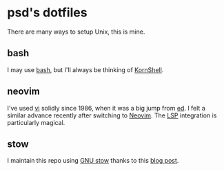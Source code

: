 # psd's dotfiles

There are many ways to setup Unix, this is mine.

## bash

I may use [bash](https://en.wikipedia.org/wiki/Bash_(Unix_shell)), but I'll always be thinking of [KornShell](https://en.wikipedia.org/wiki/KornShell).

## neovim

I've used [vi](https://en.wikipedia.org/wiki/Vi_(text_editor)) solidly since 1986, when it was a big jump from [ed](https://en.wikipedia.org/wiki/Ed_(software)). I felt a similar advance recently after switching to [Neovim](https://neovim.io/). 
The [LSP](https://en.wikipedia.org/wiki/Language_Server_Protocol) integration is particularly magical.

## stow

I maintain this repo using [GNU stow](https://www.gnu.org/software/stow/) thanks to this [blog post](https://medium.com/quick-programming/managing-dotfiles-with-gnu-stow-9b04c155ebad).
